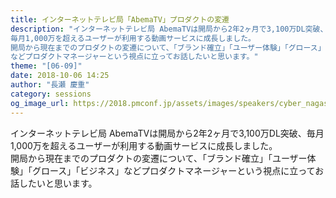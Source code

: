 ```yaml
---
title: インターネットテレビ局「AbemaTV」プロダクトの変遷
description: "インターネットテレビ局 AbemaTVは開局から2年2ヶ月で3,100万DL突破、
毎月1,000万を超えるユーザーが利用する動画サービスに成長しました。
開局から現在までのプロダクトの変遷について、「ブランド確立」「ユーザー体験」「グロース」「ビジネス」
などプロダクトマネージャーという視点に立ってお話したいと思います。"
theme: "[06-09]"
date: 2018-10-06 14:25
author: "長瀬 慶重"
category: sessions
og_image_url: https://2018.pmconf.jp/assets/images/speakers/cyber_nagase.jpg
---
```

インターネットテレビ局 AbemaTVは開局から2年2ヶ月で3,100万DL突破、毎月1,000万を超えるユーザーが利用する動画サービスに成長しました。  
開局から現在までのプロダクトの変遷について、「ブランド確立」「ユーザー体験」「グロース」「ビジネス」などプロダクトマネージャーという視点に立ってお話したいと思います。